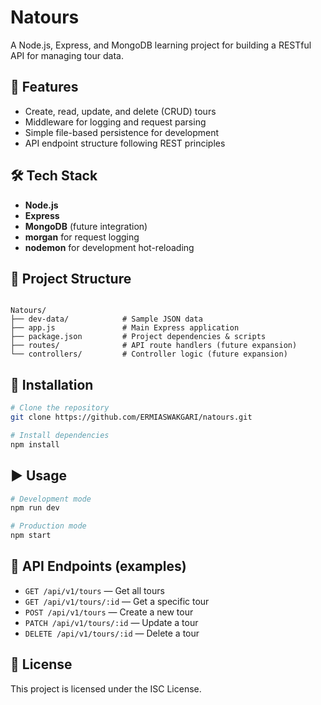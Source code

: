 # Natours

A Node.js, Express, and MongoDB learning project for building a RESTful API for managing tour data.

## 🚀 Features

- Create, read, update, and delete (CRUD) tours
- Middleware for logging and request parsing
- Simple file-based persistence for development
- API endpoint structure following REST principles

## 🛠️ Tech Stack

- **Node.js**
- **Express**
- **MongoDB** (future integration)
- **morgan** for request logging
- **nodemon** for development hot-reloading

## 📂 Project Structure

```

Natours/
├── dev-data/            # Sample JSON data
├── app.js               # Main Express application
├── package.json         # Project dependencies & scripts
├── routes/              # API route handlers (future expansion)
└── controllers/         # Controller logic (future expansion)

```

## 🔧 Installation

```bash
# Clone the repository
git clone https://github.com/ERMIASWAKGARI/natours.git

# Install dependencies
npm install
```

## ▶️ Usage

```bash
# Development mode
npm run dev

# Production mode
npm start
```

## 📌 API Endpoints (examples)

- `GET /api/v1/tours` — Get all tours
- `GET /api/v1/tours/:id` — Get a specific tour
- `POST /api/v1/tours` — Create a new tour
- `PATCH /api/v1/tours/:id` — Update a tour
- `DELETE /api/v1/tours/:id` — Delete a tour

## 📜 License

This project is licensed under the ISC License.
